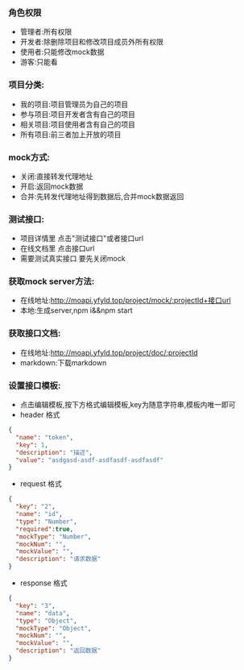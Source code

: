 ### 角色权限
* 管理者:所有权限
* 开发者:除删除项目和修改项目成员外所有权限
* 使用者:只能修改mock数据
* 游客:只能看

### 项目分类:
* 我的项目:项目管理员为自己的项目
* 参与项目:项目开发者含有自己的项目
* 相关项目:项目使用者含有自己的项目
* 所有项目:前三者加上开放的项目


### mock方式:
* 关闭:直接转发代理地址
* 开启:返回mock数据
* 合并:先转发代理地址得到数据后,合并mock数据返回

### 测试接口:
* 项目详情里 点击"测试接口"或者接口url
* 在线文档里 点击接口url
* 需要测试真实接口 要先关闭mock

### 获取mock server方法:
* 在线地址:http://moapi.yfyld.top/project/mock/:projectId+接口url
* 本地:生成server,npm i&&npm start

### 获取接口文档:
* 在线地址:http://moapi.yfyld.top/project/doc/:projectId
* markdown:下载markdown

### 设置接口模板:
* 点击编辑模板,按下方格式编辑模板,key为随意字符串,模板内唯一即可
* header 格式
```json
{
  "name": "token",
  "key": 1,
  "description": "描述",
  "value": "asdgasd-asdf-asdfasdf-asdfasdf"
}
```
* request 格式
```json
{
  "key": "2",
  "name": "id",
  "type": "Number",
  "required":true,
  "mockType": "Number",
  "mockNum": "",
  "mockValue": "",
  "description": "请求数据"
}
```
* response 格式
```json
{
  "key": "3",
  "name": "data",
  "type": "Object",
  "mockType": "Object",
  "mockNum": "",
  "mockValue": "",
  "description": "返回数据"
}
```
